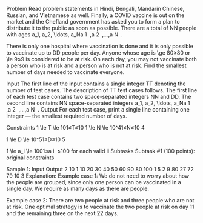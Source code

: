 Problem
Read problem statements in Hindi, Bengali, Mandarin Chinese, Russian, and Vietnamese as well.
Finally, a COVID vaccine is out on the market and the Chefland government has asked you to form a plan to distribute it to the public as soon as possible. There are a total of NN people with ages a_1, a_2, \ldots, a_Na
1
​
,a
2
​
,…,a
N
​
.

There is only one hospital where vaccination is done and it is only possible to vaccinate up to DD people per day. Anyone whose age is \ge 80≥80 or \le 9≤9 is considered to be at risk. On each day, you may not vaccinate both a person who is at risk and a person who is not at risk. Find the smallest number of days needed to vaccinate everyone.

Input
The first line of the input contains a single integer TT denoting the number of test cases. The description of TT test cases follows.
The first line of each test case contains two space-separated integers NN and DD.
The second line contains NN space-separated integers a_1, a_2, \ldots, a_Na
1
​
,a
2
​
,…,a
N
​
.
Output
For each test case, print a single line containing one integer ― the smallest required number of days.

Constraints
1 \le T \le 101≤T≤10
1 \le N \le 10^41≤N≤10
4

1 \le D \le 10^51≤D≤10
5

1 \le a_i \le 1001≤a
i
​
≤100 for each valid ii
Subtasks
Subtask #1 (100 points): original constraints

Sample 1:
Input
Output
2
10 1
10 20 30 40 50 60 90 80 100 1
5 2
9 80 27 72 79
10
3
Explanation:
Example case 1: We do not need to worry about how the people are grouped, since only one person can be vaccinated in a single day. We require as many days as there are people.

Example case 2: There are two people at risk and three people who are not at risk. One optimal strategy is to vaccinate the two people at risk on day 11 and the remaining three on the next 22 days.
